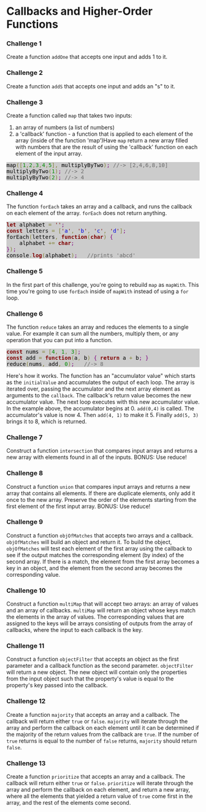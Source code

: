 # Callbacks and Higher-Order Functions

### Challenge 1

Create a function `addOne` that accepts one input and adds 1 to it.


### Challenge 2

Create a function `addS` that accepts one input and adds an "s" to it.

### Challenge 3

Create a function called `map` that takes two inputs:  

1.  an array of numbers (a list of numbers)
2.  a 'callback' function - a function that is applied to each element of the array (inside of the function 'map')Have `map` return a new array filled with numbers that are the result of using the 'callback' function on each element of the input array.  


<pre style="color:#000000;background:#ccc;">map<span style="color:#808030; ">(</span><span style="color:#808030; ">[</span><span style="color:#008c00; ">1</span><span style="color:#808030; ">,</span><span style="color:#008c00; ">2</span><span style="color:#808030; ">,</span><span style="color:#008c00; ">3</span><span style="color:#808030; ">,</span><span style="color:#008c00; ">4</span><span style="color:#808030; ">,</span><span style="color:#008c00; ">5</span><span style="color:#808030; ">]</span><span style="color:#808030; ">,</span> multiplyByTwo<span style="color:#808030; ">)</span><span style="color:#800080; ">;</span> <span style="color:#696969; ">//-> [2,4,6,8,10]</span>  
multiplyByTwo<span style="color:#808030; ">(</span><span style="color:#008c00; ">1</span><span style="color:#808030; ">)</span><span style="color:#800080; ">;</span> <span style="color:#696969; ">//-> 2</span>  
multiplyByTwo<span style="color:#808030; ">(</span><span style="color:#008c00; ">2</span><span style="color:#808030; ">)</span><span style="color:#800080; ">;</span> <span style="color:#696969; ">//-> 4</span>
</pre>


### Challenge 4

The function `forEach` takes an array and a callback, and runs the callback on each element of the array. `forEach` does not return anything.

<pre style="color:#000000;background:#ccc;"><span style="color:#800000; font-weight:bold; ">let</span> alphabet <span style="color:#808030; ">=</span> <span style="color:#800000; ">'</span><span style="color:#800000; ">'</span><span style="color:#800080; ">;</span>
<span style="color:#800000; font-weight:bold; ">const</span> letters <span style="color:#808030; ">=</span> <span style="color:#808030; ">[</span><span style="color:#800000; ">'</span><span style="color:#0000e6; ">a</span><span style="color:#800000; ">'</span><span style="color:#808030; ">,</span> <span style="color:#800000; ">'</span><span style="color:#0000e6; ">b</span><span style="color:#800000; ">'</span><span style="color:#808030; ">,</span> <span style="color:#800000; ">'</span><span style="color:#0000e6; ">c</span><span style="color:#800000; ">'</span><span style="color:#808030; ">,</span> <span style="color:#800000; ">'</span><span style="color:#0000e6; ">d</span><span style="color:#800000; ">'</span><span style="color:#808030; ">]</span><span style="color:#800080; ">;</span>
forEach<span style="color:#808030; ">(</span>letters<span style="color:#808030; ">,</span> <span style="color:#800000; font-weight:bold; ">function</span><span style="color:#808030; ">(</span><span style="color:#800000; font-weight:bold; ">char</span><span style="color:#808030; ">)</span> <span style="color:#800080; ">{</span>
    alphabet <span style="color:#808030; ">+=</span> <span style="color:#800000; font-weight:bold; ">char</span><span style="color:#800080; ">;</span>
<span style="color:#800080; ">}</span><span style="color:#808030; ">)</span><span style="color:#800080; ">;</span>
console<span style="color:#808030; ">.</span><span style="color:#800000; font-weight:bold; ">log</span><span style="color:#808030; ">(</span>alphabet<span style="color:#808030; ">)</span><span style="color:#800080; ">;</span>   <span style="color:#696969; ">//prints 'abcd'</span>
</pre>

### Challenge 5

In the first part of this challenge, you're going to rebuild `map` as `mapWith`. This time you're going to use `forEach` inside of `mapWith` instead of using a `for` loop.


### Challenge 6

The function `reduce` takes an array and reduces the elements to a single value. For example it can sum all the numbers, multiply them, or any operation that you can put into a function.

<pre style="color:#000000;background:#ccc;"><span style="color:#800000; font-weight:bold; ">const</span> nums <span style="color:#808030; ">=</span> <span style="color:#808030; ">[</span><span style="color:#008c00; ">4</span><span style="color:#808030; ">,</span> <span style="color:#008c00; ">1</span><span style="color:#808030; ">,</span> <span style="color:#008c00; ">3</span><span style="color:#808030; ">]</span><span style="color:#800080; ">;</span>
<span style="color:#800000; font-weight:bold; ">const</span> add <span style="color:#808030; ">=</span> <span style="color:#800000; font-weight:bold; ">function</span><span style="color:#808030; ">(</span>a<span style="color:#808030; ">,</span> b<span style="color:#808030; ">)</span> <span style="color:#800080; ">{</span> <span style="color:#800000; font-weight:bold; ">return</span> a <span style="color:#808030; ">+</span> b<span style="color:#800080; ">;</span> <span style="color:#800080; ">}</span>
reduce<span style="color:#808030; ">(</span>nums<span style="color:#808030; ">,</span> add<span style="color:#808030; ">,</span> <span style="color:#008c00; ">0</span><span style="color:#808030; ">)</span><span style="color:#800080; ">;</span>   <span style="color:#696969; ">//-> 8</span>
</pre>

Here's how it works. The function has an "accumulator value" which starts as the `initialValue` and accumulates the output of each loop. The array is iterated over, passing the accumulator and the next array element as arguments to the `callback`. The callback's return value becomes the new accumulator value. The next loop executes with this new accumulator value. In the example above, the accumulator begins at 0\. `add(0,4)` is called. The accumulator's value is now 4\. Then `add(4, 1)` to make it 5\. Finally `add(5, 3)` brings it to 8, which is returned.


### Challenge 7

Construct a function `intersection` that compares input arrays and returns a new array with elements found in all of the inputs. BONUS: Use reduce!

### Challenge 8

Construct a function `union` that compares input arrays and returns a new array that contains all elements. If there are duplicate elements, only add it once to the new array. Preserve the order of the elements starting from the first element of the first input array. BONUS: Use reduce!

### Challenge 9

Construct a function `objOfMatches` that accepts two arrays and a callback. `objOfMatches` will build an object and return it. To build the object, `objOfMatches` will test each element of the first array using the callback to see if the output matches the corresponding element (by index) of the second array. If there is a match, the element from the first array becomes a key in an object, and the element from the second array becomes the corresponding value.

### Challenge 10
Construct a function `multiMap` that will accept two arrays: an array of values and an array of callbacks. `multiMap` will return an object whose keys match the elements in the array of values. The corresponding values that are assigned to the keys will be arrays consisting of outputs from the array of callbacks, where the input to each callback is the key.

### Challenge 11

Construct a function `objectFilter` that accepts an object as the first parameter and a callback function as the second parameter. `objectFilter` will return a new object. The new object will contain only the properties from the input object such that the property's value is equal to the property's key passed into the callback.

### Challenge 12

Create a function `majority` that accepts an array and a callback. The callback will return either `true` or `false`. `majority` will iterate through the array and perform the callback on each element until it can be determined if the majority of the return values from the callback are `true`. If the number of `true` returns is equal to the number of `false` returns, `majority` should return `false`.

### Challenge 13

Create a function `prioritize` that accepts an array and a callback. The callback will return either `true` or `false`. `prioritize` will iterate through the array and perform the callback on each element, and return a new array, where all the elements that yielded a return value of `true` come first in the array, and the rest of the elements come second.
